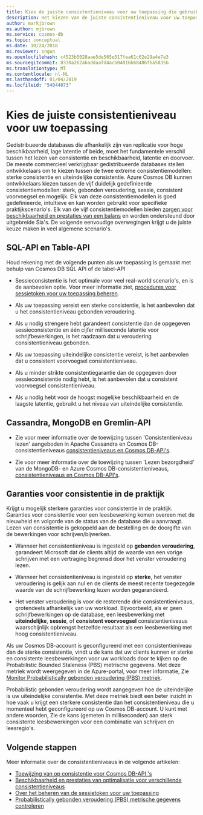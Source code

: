 ```yaml
---
title: Kies de juiste consistentieniveau voor uw toepassing die gebruikmaakt van Azure Cosmos DB
description: Het kiezen van de juiste consistentieniveau voor uw toepassing in Azure Cosmos DB.
author: markjbrown
ms.author: mjbrown
ms.service: cosmos-db
ms.topic: conceptual
ms.date: 10/24/2018
ms.reviewer: sngun
ms.openlocfilehash: c4523b5028aae5de565e517fea61c62e29a4e7a3
ms.sourcegitcommit: 8330a262abaddaafd4acb04016b68486fba5835b
ms.translationtype: MT
ms.contentlocale: nl-NL
ms.lasthandoff: 01/04/2019
ms.locfileid: "54044073"
---
```

# <a name="choose-the-right-consistency-level-for-your-application"></a>Kies de juiste consistentieniveau voor uw toepassing

Gedistribueerde databases die afhankelijk zijn van replicatie voor hoge beschikbaarheid, lage latentie of beide, moet het fundamentele verschil tussen het lezen van consistentie en beschikbaarheid, latentie en doorvoer. De meeste commercieel verkrijgbaar gedistribueerde databases stellen ontwikkelaars om te kiezen tussen de twee extreme consistentiemodellen: sterke consistentie en uiteindelijke consistentie. Azure Cosmos DB kunnen ontwikkelaars kiezen tussen de vijf duidelijk gedefinieerde consistentiemodellen: sterk, gebonden veroudering, sessie, consistent voorvoegsel en mogelijk. Elk van deze consistentiemodellen is goed gedefinieerde, intuïtieve en kan worden gebruikt voor specifieke praktijkscenario's. Elk van de vijf consistentiemodellen bieden [zorgen voor beschikbaarheid en prestaties van een balans](consistency-levels-tradeoffs.md) en worden ondersteund door uitgebreide Sla's. De volgende eenvoudige overwegingen krijgt u de juiste keuze maken in veel algemene scenario's.

## <a name="sql-api-and-table-api"></a>SQL-API en Table-API

Houd rekening met de volgende punten als uw toepassing is gemaakt met behulp van Cosmos DB SQL API of de tabel-API

- Sessieconsistentie is het optimale voor veel real-world scenario's, en is de aanbevolen optie. Voor meer informatie ziet, [procedures voor sessietoken voor uw toepassing beheren](how-to-manage-consistency.md#utilize-session-tokens).

- Als uw toepassing vereist een sterke consistentie, is het aanbevolen dat u het consistentieniveau gebonden veroudering.

- Als u nodig strengere hebt garandeert consistentie dan de opgegeven sessieconsistentie en één cijfer milliseconde latentie voor schrijfbewerkingen, is het raadzaam dat u veroudering consistentieniveau gebonden.  

- Als uw toepassing uiteindelijke consistentie vereist, is het aanbevolen dat u consistent voorvoegsel consistentieniveau.

- Als u minder strikte consistentiegarantie dan de opgegeven door sessieconsistentie nodig hebt, is het aanbevolen dat u consistent voorvoegsel consistentieniveau.

- Als u nodig hebt voor de hoogst mogelijke beschikbaarheid en de laagste latentie, gebruikt u het niveau van uiteindelijke consistentie.

## <a name="cassandra-mongodb-and-gremlin-api"></a>Cassandra, MongoDB en Gremlin-API

- Zie voor meer informatie over de toewijzing tussen 'Consistentieniveau lezen' aangeboden in Apache Cassandra en Cosmos DB-consistentieniveaus [consistentieniveaus en Cosmos DB-API's](consistency-levels-across-apis.md#cassandra-mapping).

- Zie voor meer informatie over de toewijzing tussen 'Lezen bezorgdheid' van de MongoDB- en Azure Cosmos DB-consistentieniveaus, [consistentieniveaus en Cosmos DB-API's](consistency-levels-across-apis.md#mongo-mapping).

## <a name="consistency-guarantees-in-practice"></a>Garanties voor consistentie in de praktijk

Krijgt u mogelijk sterkere garanties voor consistentie in de praktijk. Garanties voor consistentie voor een leesbewerking komen overeen met de nieuwheid en volgorde van de status van de database die u aanvraagt. Lezen van consistentie is gekoppeld aan de bestelling en de doorgifte van de bewerkingen voor schrijven/bijwerken.  

* Wanneer het consistentieniveau is ingesteld op **gebonden veroudering**, garandeert Microsoft dat de clients altijd de waarde van een vorige schrijven met een vertraging begrensd door het venster veroudering lezen.

* Wanneer het consistentieniveau is ingesteld op **sterke**, het venster veroudering is gelijk aan nul en de clients de meest recente toegezegde waarde van de schrijfbewerking lezen worden gegarandeerd.

* Het venster veroudering is voor de resterende drie consistentieniveaus, grotendeels afhankelijk van uw workload. Bijvoorbeeld, als er geen schrijfbewerkingen op de database, een leesbewerking met **uiteindelijke**, **sessie**, of **consistent voorvoegsel** consistentieniveaus waarschijnlijk opbrengst hetzelfde resultaat als een leesbewerking met hoog consistentieniveau.

Als uw Cosmos DB-account is geconfigureerd met een consistentieniveau dan de sterke consistentie, vindt u de kans dat uw clients kunnen er sterke en consistente leesbewerkingen voor uw workloads door te kijken op de Probabilistic Bounded Staleness (PBS) metrische gegevens. Met deze metriek wordt weergegeven in de Azure-portal, voor meer informatie, Zie [Monitor Probabilistically gebonden veroudering (PBS) metriek](how-to-manage-consistency.md#monitor-probabilistically-bounded-staleness-pbs-metric).

Probabilistic gebonden veroudering wordt aangegeven hoe de uiteindelijke is uw uiteindelijke consistentie. Met deze metriek biedt een beter inzicht in hoe vaak u krijgt een sterkere consistentie dan het consistentieniveau die u momenteel hebt geconfigureerd op uw Cosmos DB-account. U kunt met andere woorden, Zie de kans (gemeten in milliseconden) aan sterk consistente leesbewerkingen voor een combinatie van schrijven en leesregio's.

## <a name="next-steps"></a>Volgende stappen

Meer informatie over de consistentieniveaus in de volgende artikelen:

* [Toewijzing van op consistentie voor Cosmos DB-API 's](consistency-levels-across-apis.md)
* [Beschikbaarheid en prestaties van optimalisatie voor verschillende consistentieniveaus](consistency-levels-tradeoffs.md)
* [Over het beheren van de sessietoken voor uw toepassing](how-to-manage-consistency.md#utilize-session-tokens)
* [Probabilistically gebonden veroudering (PBS) metrische gegevens controleren](how-to-manage-consistency.md#monitor-probabilistically-bounded-staleness-pbs-metric)
